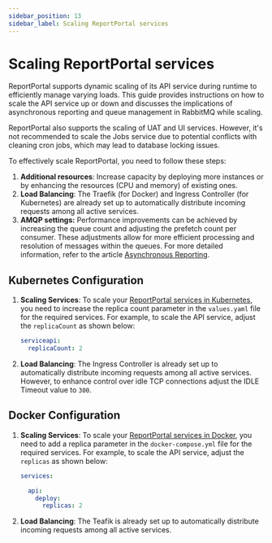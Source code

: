```yaml
---
sidebar_position: 13
sidebar_label: Scaling ReportPortal services
---
```


# Scaling ReportPortal services

ReportPortal supports dynamic scaling of its API service during runtime to efficiently manage varying loads. This guide provides instructions on how to scale the API service up or down and discusses the implications of asynchronous reporting and queue management in RabbitMQ while scaling.

 ReportPortal also supports the scaling of UAT and UI services. However, it's not recommended to scale the Jobs service due to potential conflicts with cleaning cron jobs, which may lead to database locking issues.

To effectively scale ReportPortal, you need to follow these steps:

1. **Additional resources**: Increase capacity by deploying more instances or by enhancing the resources (CPU and memory) of existing ones.
2. **Load Balancing**: The Traefik (for Docker) and Ingress Controller (for Kubernetes) are already set up to automatically distribute incoming requests among all active services.
3. **AMQP settings:** Performance improvements can be achieved by increasing the queue count and adjusting the prefetch count per consumer. These adjustments allow for more efficient processing and resolution of messages within the queues. For more detailed information, refer to the article [Asynchronous Reporting](/developers-guides/AsynchronousReporting/#exchanges-and-queues-for-reporting).

## Kubernetes Configuration

1. **Scaling Services**: To scale your [ReportPortal services in Kubernetes](https://github.com/reportportal/kubernetes), you need to increase the replica count parameter in the `values.yaml` file for the required services. For example, to scale the API service, adjust the `replicaCount` as shown below:

   ```yaml
   serviceapi:
     replicaCount: 2
   ```

2. **Load Balancing**: The Ingress Controller is already set up to automatically distribute incoming requests among all active services. However, to enhance control over idle TCP connections adjust the IDLE Timeout value to `300`.

## Docker Configuration

1. **Scaling Services**: To scale your [ReportPortal services in Docker](https://github.com/reportportal/reportportal/blob/master/docker-compose.yml), you need to add a replica parameter in the `docker-compose.yml` file for the required services. For example, to scale the API service, adjust the `replicas` as shown below:

   ```yaml
   services:

     api:
       deploy:
         replicas: 2
   ```

2. **Load Balancing**: The Teafik is already set up to automatically distribute incoming requests among all active services.

